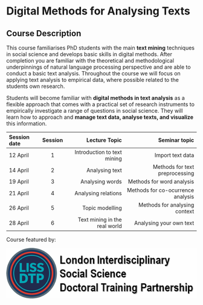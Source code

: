 
# Digital Methods for Analysing Texts

## Course Description
This course familiarises PhD students with the main **text mining** techniques in social science and develops
basic skills in digital methods. After completion you are familiar with the theoretical and methodological
underpinnings of natural language processing perspective and are able to conduct a basic text analysis.
Throughout the course we will focus on applying text analysis to empirical data, where possible related to
the students own research.

Students will become familiar with **digital methods in text analysis** as a flexible approach that comes with
a practical set of research instruments to empirically investigate a range of questions in social science. They
will learn how to approach and **manage text data, analyse texts, and visualize** this information.


| Session date    | Session       | Lecture Topic                  | Seminar topic                     |
| :-------------  | :----------:  | -----------:                   | -----------:                      |
| 12 April        | 1             | Introduction to text mining    | Import text data                  |
| 14 April        | 2             | Analysing text                 | Methods for text preprocessing    |
| 19 April        | 3             | Analysing words                | Methods for word analysis         |
| 21 April        | 4             | Analysing relations            | Methods for co-ocurrence analysis |
| 26 April        | 5             | Topic modelling                | Methods for analysing context     |
| 28 April        | 6             | Text mining in the real world  | Analysing your own text           |




Course featured by:

[![Foo](liss-dtp-logo-banner-613-x-613.gif)](https://liss-dtp.ac.uk/)
